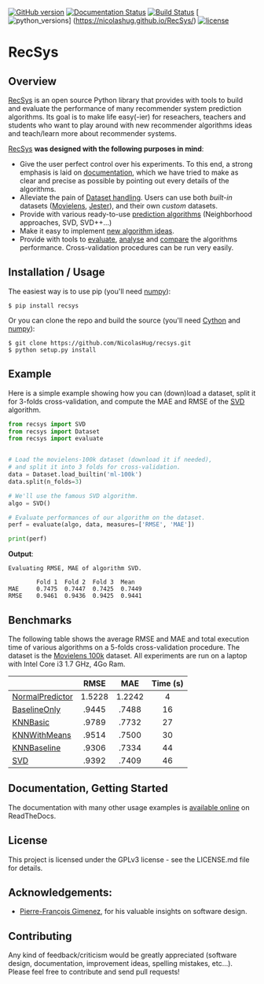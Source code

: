 [![GitHub
version](https://badge.fury.io/gh/nicolashug%2Frecsys.svg)](https://nicolashug.github.io/RecSys/)
[![Documentation Status](https://readthedocs.org/projects/recsys/badge/?version=latest)](http://recsys.readthedocs.io/en/latest/?badge=latest)
[![Build
Status](https://travis-ci.org/NicolasHug/RecSys.svg?branch=master)](https://travis-ci.org/NicolasHug/RecSys)
[![python_versions](https://img.shields.io/badge/python-2.7%2C%203.5-blue.svg)]
(https://nicolashug.github.io/RecSys/)
[![license](https://img.shields.io/badge/license-GPLv3-blue.svg)](https://github.com/NicolasHug/RecSys/blob/master/LICENSE.md)


RecSys
======

Overview
--------

[RecSys](https://NicolasHug.github.io/RecSys/) is an open source Python library
that provides with tools to build and evaluate the performance of many
recommender system prediction algorithms. Its goal is to make life easy(-ier)
for reseachers, teachers and students who want to play around with new
recommender algorithms ideas and teach/learn more about recommender systems.

[RecSys](https://NicolasHug.github.io/RecSys/) **was designed with the following
purposes in mind**:

- Give the user perfect control over his experiments. To this end, a strong
  emphasis is laid on
  [documentation](http://recsys.readthedocs.io/en/latest/index.html), which we
  have tried to make as clear and precise as possible by pointing out every
  details of the algorithms.
- Alleviate the pain of [Dataset
  handling](http://recsys.readthedocs.io/en/latest/getting_started.html#load-a-custom-dataset).
  Users can use both *built-in* datasets
  ([Movielens](http://grouplens.org/datasets/movielens/),
  [Jester](http://eigentaste.berkeley.edu/dataset/)), and their own *custom* datasets.
- Provide with various ready-to-use [prediction
  algorithms](http://recsys.readthedocs.io/en/latest/prediction_algorithms_package.html) (Neighborhood approaches, SVD, SVD++...)
- Make it easy to implement [new algorithm
  ideas](http://recsys.readthedocs.io/en/latest/building_custom_algo.html).
- Provide with tools to [evaluate](http://recsys.readthedocs.io/en/latest/evaluate.html),
  [analyse](http://nbviewer.jupyter.org/github/NicolasHug/RecSys/tree/master/examples/notebooks/KNNBasic_analysis.ipynb/)
  and
  [compare](http://nbviewer.jupyter.org/github/NicolasHug/RecSys/tree/master/examples/notebooks/Compare.ipynb/)
  the algorithms performance. Cross-validation procedures can be run very easily.

Installation / Usage
--------------------

The easiest way is to use pip (you'll need [numpy](http://www.numpy.org/)):

    $ pip install recsys

Or you can clone the repo and build the source (you'll need
[Cython](http://cython.org/) and [numpy](http://www.numpy.org/)):

    $ git clone https://github.com/NicolasHug/recsys.git
    $ python setup.py install

Example
-------

Here is a simple example showing how you can (down)load a dataset, split it for
3-folds cross-validation, and compute the MAE and RMSE of the
[SVD](http://recsys.readthedocs.io/en/latest/matrix_factorization.html#recsys.prediction_algorithms.matrix_factorization.SVD)
algorithm.

```python
from recsys import SVD
from recsys import Dataset
from recsys import evaluate


# Load the movielens-100k dataset (download it if needed),
# and split it into 3 folds for cross-validation.
data = Dataset.load_builtin('ml-100k')
data.split(n_folds=3)

# We'll use the famous SVD algorithm.
algo = SVD()

# Evaluate performances of our algorithm on the dataset.
perf = evaluate(algo, data, measures=['RMSE', 'MAE'])

print(perf)
```

**Output**:

```
Evaluating RMSE, MAE of algorithm SVD.

        Fold 1  Fold 2  Fold 3  Mean
MAE     0.7475  0.7447  0.7425  0.7449
RMSE    0.9461  0.9436  0.9425  0.9441
```

Benchmarks
----------

The following table shows the average RMSE and MAE and total execution time of various algorithms on a 5-folds cross-validation procedure. The dataset is the [Movielens 100k](http://grouplens.org/datasets/movielens/) dataset.
All experiments are run on a laptop with Intel Core i3 1.7 GHz, 4Go Ram.

|                 |  RMSE  |   MAE  | Time (s) |
|-----------------|:------:|:------:|:--------:|
| [NormalPredictor](http://recsys.readthedocs.io/en/latest/basic_algorithms.html#recsys.prediction_algorithms.random_pred.NormalPredictor) | 1.5228 | 1.2242 |     4    |
| [BaselineOnly](http://recsys.readthedocs.io/en/latest/basic_algorithms.html#recsys.prediction_algorithms.baseline_only.BaselineOnly)    |  .9445 |  .7488 |    16    |
| [KNNBasic](http://recsys.readthedocs.io/en/latest/knn_inspired.html#recsys.prediction_algorithms.knns.KNNBasic)        |  .9789 |  .7732 |    27    |
| [KNNWithMeans](http://recsys.readthedocs.io/en/latest/knn_inspired.html#recsys.prediction_algorithms.knns.KNNWithMeans)    |  .9514 |  .7500 |    30    |
| [KNNBaseline](http://recsys.readthedocs.io/en/latest/knn_inspired.html#recsys.prediction_algorithms.knns.KNNBaseline)     |  .9306 |  .7334 |    44    |
| [SVD](http://recsys.readthedocs.io/en/latest/matrix_factorization.html#recsys.prediction_algorithms.matrix_factorization.SVD)             |  .9392 |  .7409 |    46    |

Documentation, Getting Started
------------------------------

The documentation with many other usage examples is [available
online](http://recsys.readthedocs.io/en/latest/index.html) on ReadTheDocs.

License
-------

This project is licensed under the GPLv3 license - see the LICENSE.md file for
details.

Acknowledgements:
----------------

- [Pierre-François Gimenez](https://github.com/PFgimenez), for his valuable
  insights on software design.

Contributing
------------

Any kind of feedback/criticism would be greatly appreciated (software design,
documentation, improvement ideas, spelling mistakes, etc...). Please feel free
to contribute and send pull requests!
